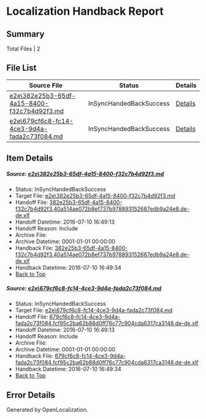 # <a name='report-top'></a> Localization Handback Report

## Summary
 Total Files | 2

## File List
 Source File | Status | Details 
 ----------- | ------ | ------- 
 [e2e\382e25b3-65df-4a15-8400-f32c7b4d92f3.md](https://github.com/OpenLocalizationTestOrg/oltest/blob/2a68c633ee6991c37f678b3073883e88fc44cf50/e2e/382e25b3-65df-4a15-8400-f32c7b4d92f3.md) | InSyncHandedBackSuccess | [Details](#1162a60e4c5a3bb06e5699e88700dedd7f6fab521)
 [e2e\679cf6c8-fc14-4ce3-9d4a-fada2c73f084.md](https://github.com/OpenLocalizationTestOrg/oltest/blob/2a68c633ee6991c37f678b3073883e88fc44cf50/e2e/679cf6c8-fc14-4ce3-9d4a-fada2c73f084.md) | InSyncHandedBackSuccess | [Details](#9f4d608067c4474f2788460eb4ae71e3aeb800b32)

## Item Details
##### <a name='1162a60e4c5a3bb06e5699e88700dedd7f6fab521'></a> Source: [e2e\382e25b3-65df-4a15-8400-f32c7b4d92f3.md](https://github.com/OpenLocalizationTestOrg/oltest/blob/2a68c633ee6991c37f678b3073883e88fc44cf50/e2e/382e25b3-65df-4a15-8400-f32c7b4d92f3.md)
* Status: InSyncHandedBackSuccess
* Target File: [e2e\382e25b3-65df-4a15-8400-f32c7b4d92f3.md](https://github.com/OpenLocalizationTestOrg/oltest-dede-fly/blob/8ac400c71da3f3f51ab9f612e18ed3d07073b6ec/e2e/382e25b3-65df-4a15-8400-f32c7b4d92f3.md)
* Handoff File: [382e25b3-65df-4a15-8400-f32c7b4d92f3.40a514ae072b8ef737b978893152687edb9a24e8.de-de.xlf](https://github.com/OpenLocalizationTestOrg/olhandoff-e2e/blob/b2ff0ab4b5af5d80907d652a725d85a760a8156d/ol-handoff/OpenLocalizationTestOrg/oltest-dede-fly/ci/ht/382e25b3-65df-4a15-8400-f32c7b4d92f3.40a514ae072b8ef737b978893152687edb9a24e8.de-de.xlf)
* Handoff Datetime: 2016-07-10 16:49:13
* Handoff Reason: Include
* Archive File: 
* Archive Datetime: 0001-01-01 00:00:00
* Handback File: [382e25b3-65df-4a15-8400-f32c7b4d92f3.40a514ae072b8ef737b978893152687edb9a24e8.de-de.xlf](https://github.com/OpenLocalizationTestOrg/olhandback-e2e/blob/b5c296df0374e5627cc9846f23532d14fd2e5292/ol-handback/OpenLocalizationTestOrg/oltest-dede-fly/ci/ht/382e25b3-65df-4a15-8400-f32c7b4d92f3.40a514ae072b8ef737b978893152687edb9a24e8.de-de.xlf)
* Handback Datetime: 2016-07-10 16:49:34
* [Back to Top](#report-top)

##### <a name='9f4d608067c4474f2788460eb4ae71e3aeb800b32'></a> Source: [e2e\679cf6c8-fc14-4ce3-9d4a-fada2c73f084.md](https://github.com/OpenLocalizationTestOrg/oltest/blob/2a68c633ee6991c37f678b3073883e88fc44cf50/e2e/679cf6c8-fc14-4ce3-9d4a-fada2c73f084.md)
* Status: InSyncHandedBackSuccess
* Target File: [e2e\679cf6c8-fc14-4ce3-9d4a-fada2c73f084.md](https://github.com/OpenLocalizationTestOrg/oltest-dede-fly/blob/8ac400c71da3f3f51ab9f612e18ed3d07073b6ec/e2e/679cf6c8-fc14-4ce3-9d4a-fada2c73f084.md)
* Handoff File: [679cf6c8-fc14-4ce3-9d4a-fada2c73f084.fcf95c2ba62b88d0ff76c77c904cda6317ca3148.de-de.xlf](https://github.com/OpenLocalizationTestOrg/olhandoff-e2e/blob/b2ff0ab4b5af5d80907d652a725d85a760a8156d/ol-handoff/OpenLocalizationTestOrg/oltest-dede-fly/ci/ht/679cf6c8-fc14-4ce3-9d4a-fada2c73f084.fcf95c2ba62b88d0ff76c77c904cda6317ca3148.de-de.xlf)
* Handoff Datetime: 2016-07-10 16:49:13
* Handoff Reason: Include
* Archive File: 
* Archive Datetime: 0001-01-01 00:00:00
* Handback File: [679cf6c8-fc14-4ce3-9d4a-fada2c73f084.fcf95c2ba62b88d0ff76c77c904cda6317ca3148.de-de.xlf](https://github.com/OpenLocalizationTestOrg/olhandback-e2e/blob/b5c296df0374e5627cc9846f23532d14fd2e5292/ol-handback/OpenLocalizationTestOrg/oltest-dede-fly/ci/ht/679cf6c8-fc14-4ce3-9d4a-fada2c73f084.fcf95c2ba62b88d0ff76c77c904cda6317ca3148.de-de.xlf)
* Handback Datetime: 2016-07-10 16:49:34
* [Back to Top](#report-top)


## Error Details

Generated by OpenLocalization.
